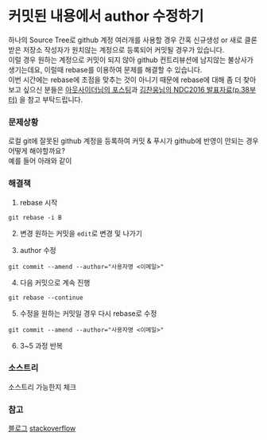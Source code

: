 # 커밋된 내용에서 author 수정하기
하나의 Source Tree로 github 계정 여러개를 사용할 경우 간혹 신규생성 or 새로 클론 받은 저장소 작성자가 원치않는 계정으로 등록되어 커밋될 경우가 있습니다.  
이럴 경우 원하는 계정으로 커밋이 되지 않아 github 컨트리뷰션에 남지않는 불상사가 생기는데요, 이럴때 rebase를 이용하여 문제를 해결할 수 있습니다.  
이번 시간에는 rebase에 초점을 맞추는 것이 아니기 때문에 rebase에 대해 좀 더 찾아보고 싶으신 분들은 [아웃사이더님의 포스팅](https://blog.outsider.ne.kr/666)과 [김찬웅님의 NDC2016 발표자료(p.38부터)](http://www.slideshare.net/kexplo/ndc2016-effective-git) 을 참고 부탁드립니다.  

### 문제상황
로컬 git에 잘못된 github 계정을 등록하여 커밋 & 푸시가 github에 반영이 안되는 경우 어떻게 해야할까요?  
예를 들어 아래와 같이
### 해결책
1) rebase 시작
```
git rebase -i B
```
2) 변경 원하는 커밋을 ```edit```로 변경 및 나가기

3) author 수정
```
git commit --amend --author="사용자명 <이메일>"
```

4) 다음 커밋으로 계속 진행
```
git rebase --continue
```

5) 수정을 원하는 커밋일 경우 다시 rebase로 수정
```
git commit --amend --author="사용자명 <이메일>"
```

6) 3~5 과정 반복

### 소스트리
소스트리 가능한지 체크
### 참고
[블로그](https://www.git-tower.com/learn/git/faq/change-author-name-email)
[stackoverflow](http://stackoverflow.com/questions/3042437/change-commit-author-at-one-specific-commit)
